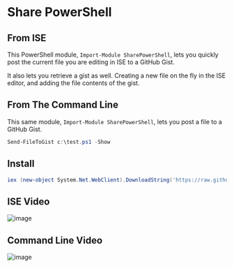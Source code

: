 Share PowerShell
=

From ISE
-
This PowerShell module, `Import-Module SharePowerShell`, lets you quickly post the current file you are editing in ISE to a GitHub Gist.

It also lets you retrieve a gist as well. Creating a new file on the fly in the ISE editor, and adding the file contents of the gist.

From The Command Line
-

This same module, `Import-Module SharePowerShell`, lets you post a file to a GitHub Gist.

```powershell
Send-FileToGist c:\test.ps1 -Show
```

Install
-
```powershell
iex (new-object System.Net.WebClient).DownloadString('https://raw.github.com/dfinke/SharePowerShell/master/install.ps1')
```

ISE Video
- 

![image](https://raw.github.com/dfinke/SharePowerShell/master/images/HowItWorks.gif)

Command Line Video
-
![image](https://raw.github.com/dfinke/SharePowerShell/master/images/HowItWorksCmdLine.gif)
